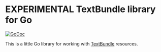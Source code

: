 # EXPERIMENTAL TextBundle library for Go

[![GoDoc](https://godoc.org/github.com/zerok/textbundle-go?status.svg)](https://pkg.go.dev/github.com/zerok/textbundle-go)

This is a little Go library for working with [TextBundle][t] resources.

[t]: http://textbundle.org/spec/
